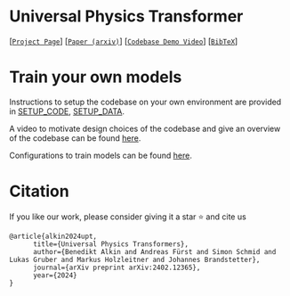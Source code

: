 # Universal Physics Transformer

[[`Project Page`](https://ml-jku.github.io/UPT)] [[`Paper (arxiv)`](https://arxiv.org/abs/2402.12365)] [[`Codebase Demo Video`](https://youtu.be/80kc3hscTTg)] [[`BibTeX`](https://github.com/ml-jku/UPT#citation)]

# Train your own models

Instructions to setup the codebase on your own environment are provided in
[SETUP_CODE](https://github.com/ml-jku/UPT/blob/main/SETUP_CODE.md),
[SETUP_DATA](https://github.com/ml-jku/UPT/blob/main/SETUP_DATA.md).

A video to motivate design choices of the codebase and give an overview of the codebase can be
found [here](https://youtu.be/80kc3hscTTg).

Configurations to train models can be found [here](https://github.com/ml-jku/UPT/tree/main/src/yamls).

# Citation

If you like our work, please consider giving it a star :star: and cite us

```
@article{alkin2024upt,
      title={Universal Physics Transformers}, 
      author={Benedikt Alkin and Andreas Fürst and Simon Schmid and Lukas Gruber and Markus Holzleitner and Johannes Brandstetter},
      journal={arXiv preprint arXiv:2402.12365},
      year={2024}
}
```
